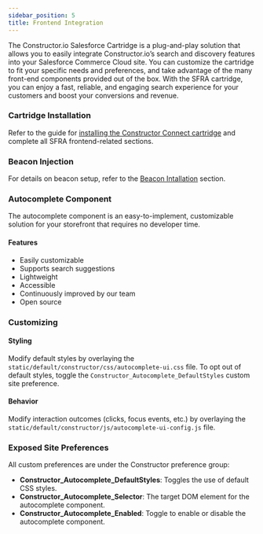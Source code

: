 ```yaml
---
sidebar_position: 5
title: Frontend Integration
---
```


The Constructor.io Salesforce Cartridge is a plug-and-play solution that allows you to easily integrate Constructor.io’s search and discovery features into your Salesforce Commerce Cloud site. You can customize the cartridge to fit your specific needs and preferences, and take advantage of the many front-end components provided out of the box. With the SFRA cartridge, you can enjoy a fast, reliable, and engaging search experience for your customers and boost your conversions and revenue.

### Cartridge Installation
Refer to the guide for [installing the Constructor Connect cartridge](./constructor-setup.md) and complete all SFRA frontend-related sections.

### Beacon Injection
For details on beacon setup, refer to the [Beacon Intallation](./constructor-beacon-install.md) section.

### Autocomplete Component
The autocomplete component is an easy-to-implement, customizable solution for your storefront that requires no developer time. 

#### Features
- Easily customizable
- Supports search suggestions
- Lightweight
- Accessible
- Continuously improved by our team
- Open source

### Customizing

#### Styling
Modify default styles by overlaying the `static/default/constructor/css/autocomplete-ui.css` file. To opt out of default styles, toggle the `Constructor_Autocomplete_DefaultStyles` custom site preference.

#### Behavior
Modify interaction outcomes (clicks, focus events, etc.) by overlaying the `static/default/constructor/js/autocomplete-ui-config.js` file.

### Exposed Site Preferences
All custom preferences are under the Constructor preference group:

- **Constructor_Autocomplete_DefaultStyles**: Toggles the use of default CSS styles.
- **Constructor_Autocomplete_Selector**: The target DOM element for the autocomplete component.
- **Constructor_Autocomplete_Enabled**: Toggle to enable or disable the autocomplete component.